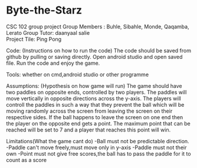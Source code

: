 # Byte-the-Starz
CSC 102 group project
Group Members : Buhle, Sibahle, Monde, Qaqamba, Lerato
Group Tutor:  daanyaal salie	
Project Tile: Ping Pong

Code: (Instructions on how to run the code)
The code should be saved from github by pulling or saving directly. Open android studio and open saved file. Run the code and enjoy the game.

Tools: whether on cmd,android studio or other programme

Assumptions: (Hypothesis on how game will run)
The game should have two paddles on opposite ends, controlled by two players. The paddles will move vertically in opposite directions across the y-axis. The players will controll the paddles in such a way that they prevent the ball which will be moving randomly across the screen from leaving the screen on their respective sides. If the ball happens to leave the screen on one end then the player on the opposite end gets a point. The maximum point that can be reached will be set to 7 and a player that reaches this point will win.

Limitations(What the game cant do)
-Ball must not be predictable direction.
-Paddle can't move freely,must move only in y-axis
-Paddle must not their own
-Point must not give free scores,the ball has to pass the paddle for it to count as a score
